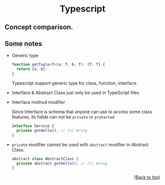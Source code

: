 <div id="top"></div>

<br />
<div align="center">
  <h1 align="center">Typescript</h1>
</div>

## Concept comparison.

## Some notes

- Generic type
  ```ts
  function getTuple<T>(a: T, b: T): [T, T] {
    return [a, b];
  }
  ```
  Typescript support generic type for class, function, interface.
- Interface & Abstract Class just only be used in TypeScript files
- Interface method modifier

  Since Interface is schema that anyone can use to access some class features, its fields can not be `private` or `protected`

  ```js
  interface Service {
    private getHello(); // [x] Wrong
  }
  ```

- `private` modifier cannot be used with `abstract` modifier in Abstract Class.

  ```js
  abstract class AbstractClass {
    private abstract getHello(); // [x] Wrong
  }
  ```

  <p align="right">(<a href="#top">Back to top</a>)</p>
